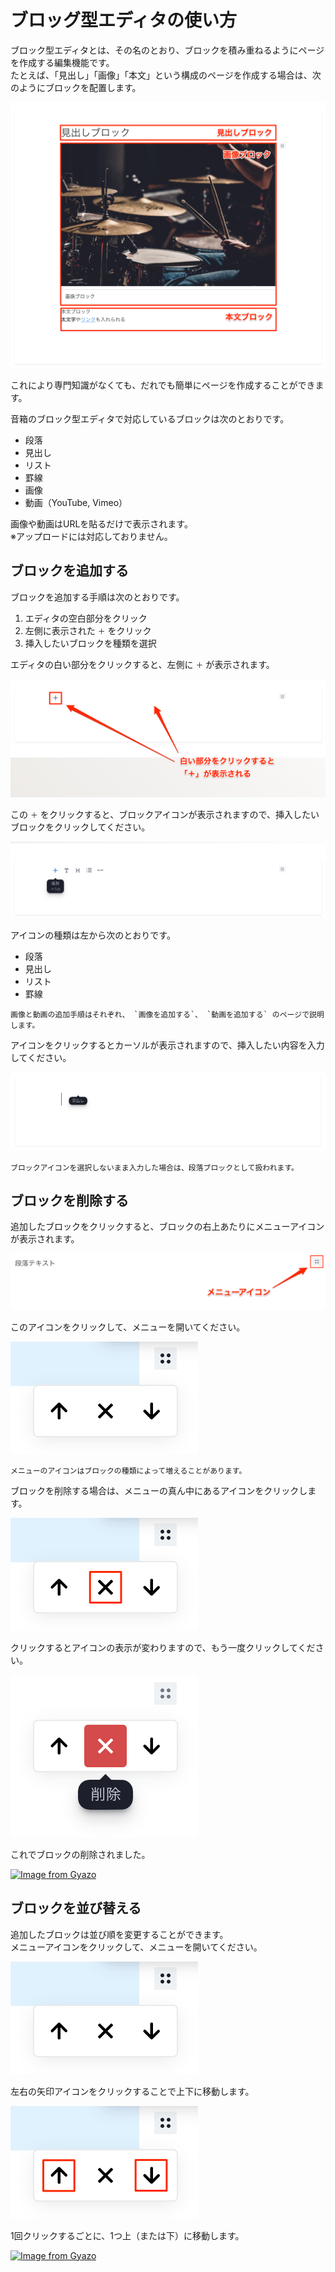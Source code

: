 # ブロッグ型エディタの使い方

ブロック型エディタとは、その名のとおり、ブロックを積み重ねるようにページを作成する編集機能です。  
たとえば、「見出し」「画像」「本文」という構成のページを作成する場合は、次のようにブロックを配置します。

![](img/manage_block_editor02.png)

これにより専門知識がなくても、だれでも簡単にページを作成することができます。

音箱のブロック型エディタで対応しているブロックは次のとおりです。

- 段落
- 見出し
- リスト
- 罫線
- 画像
- 動画（YouTube, Vimeo）

画像や動画はURLを貼るだけで表示されます。  
※アップロードには対応しておりません。

## ブロックを追加する

ブロックを追加する手順は次のとおりです。

1. エディタの空白部分をクリック
1. 左側に表示された `＋` をクリック
1. 挿入したいブロックを種類を選択

エディタの白い部分をクリックすると、左側に `＋` が表示されます。

![](img/manage_block_editor04.png)

この `＋` をクリックすると、ブロックアイコンが表示されますので、挿入したいブロックをクリックしてください。

![](img/manage_block_editor06.png)

アイコンの種類は左から次のとおりです。

- 段落
- 見出し
- リスト
- 罫線

```{note}
画像と動画の追加手順はそれぞれ、 `画像を追加する`、 `動画を追加する` のページで説明します。
```

アイコンをクリックするとカーソルが表示されますので、挿入したい内容を入力してください。

![](img/manage_block_editor07.png)

```{note}
ブロックアイコンを選択しないまま入力した場合は、段落ブロックとして扱われます。
```

## ブロックを削除する

追加したブロックをクリックすると、ブロックの右上あたりにメニューアイコンが表示されます。

![](img/manage_block_editor12.png)

このアイコンをクリックして、メニューを開いてください。

![](img/manage_editor_menu.png)

```{note}
メニューのアイコンはブロックの種類によって増えることがあります。
```

ブロックを削除する場合は、メニューの真ん中にあるアイコンをクリックします。

![](img/manage_editor_delete01.png)

クリックするとアイコンの表示が変わりますので、もう一度クリックしてください。

![](img/manage_editor_delete02.png)

これでブロックの削除されました。

[![Image from Gyazo](https://i.gyazo.com/110c2ff2af1d0b083c79120c736f128a.gif)](https://gyazo.com/110c2ff2af1d0b083c79120c736f128a)

## ブロックを並び替える

追加したブロックは並び順を変更することができます。  
メニューアイコンをクリックして、メニューを開いてください。

![](img/manage_editor_menu.png)

左右の矢印アイコンをクリックすることで上下に移動します。

![](img/manage_editor_move.png)

1回クリックするごとに、1つ上（または下）に移動します。

[![Image from Gyazo](https://i.gyazo.com/6d3a308589df8a879e10cf330f5a85a1.gif)](https://gyazo.com/6d3a308589df8a879e10cf330f5a85a1)

